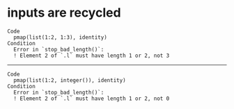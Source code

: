 # inputs are recycled

    Code
      pmap(list(1:2, 1:3), identity)
    Condition
      Error in `stop_bad_length()`:
      ! Element 2 of `.l` must have length 1 or 2, not 3

---

    Code
      pmap(list(1:2, integer()), identity)
    Condition
      Error in `stop_bad_length()`:
      ! Element 2 of `.l` must have length 1 or 2, not 0

